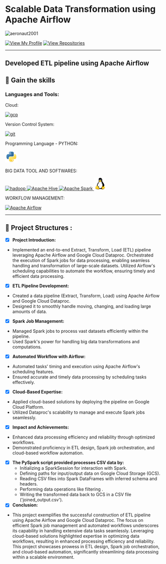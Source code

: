 # Scalable Data Transformation using Apache Airflow

 <p align="left"> <img src="https://komarev.com/ghpvc/?username=aeronaut2001&label=Profile%20views&color=0e75b6&style=flat" alt="aeronaut2001" /> </p>
 
[![View My Profile](https://img.shields.io/badge/View-My_Profile-green?logo=GitHub)](https://github.com/aeronaut2001) 
 [![View Repositories](https://img.shields.io/badge/View-My_Repositories-blue?logo=GitHub)](https://github.com/aeronaut2001?tab=repositories)

---

## Developed ETL pipeline using Apache Airflow 
📝 Gain the skills 
---

 <h3 align="left">Languages and Tools:</h3>

<p align="left"> Cloud: </p>

<a href="https://cloud.google.com" target="_blank" rel="noreferrer"> <img src="https://www.vectorlogo.zone/logos/google_cloud/google_cloud-icon.svg" alt="gcp" width="40" height="40"/> </a> </p>

<p align="left"> Version Control System: </p>

 <a href="https://git-scm.com/" target="_blank" rel="noreferrer"> <img src="https://www.vectorlogo.zone/logos/git-scm/git-scm-icon.svg" alt="git" width="40" height="40"/> </a> </p>

<p align="left"> Programming Language - PYTHON: </p>
    <a href="https://www.python.org" target="_blank" rel="noreferrer"> <img src="https://raw.githubusercontent.com/devicons/devicon/master/icons/python/python-original.svg" alt="python" width="40" height="40"/> </a> 

<p align="left"> BIG DATA TOOL AND SOFTWARES: </p> 
  <a href="https://hadoop.apache.org/" target="_blank" rel="noreferrer"> <img src="https://www.vectorlogo.zone/logos/apache_hadoop/apache_hadoop-icon.svg" alt="hadoop" width="40" height="40"/> </a> 
  <a href="https://hive.apache.org" target="_blank" rel="noreferrer"> <img src="https://upload.wikimedia.org/wikipedia/commons/b/bb/Apache_Hive_logo.svg" alt="Apache Hive" width="40" height="40"/> </a> 
  <a href="https://spark.apache.org" target="_blank" rel="noreferrer"> <img src="https://upload.wikimedia.org/wikipedia/commons/f/f3/Apache_Spark_logo.svg" alt="Apache Spark" width="40" height="40"/> </a> 
<a href="https://www.linux.org/" target="_blank" rel="noreferrer"> <img src="https://raw.githubusercontent.com/devicons/devicon/master/icons/linux/linux-original.svg" alt="linux" width="40" height="40"/> </a> </p>

<p align="left"> WORKFLOW MANAGEMENT: </p> 
<a href="https://airflow.apache.org" target="_blank" rel="noreferrer"> <img src="https://upload.wikimedia.org/wikipedia/commons/d/de/AirflowLogo.png" alt="Apache Airflow" width="40" height="40"/> </a></p>
 
 ---

## 📙 Project Structures :

- [x] **Project Introduction:**
- Implemented an end-to-end Extract, Transform, Load (ETL) pipeline leveraging Apache Airflow and Google Cloud Dataproc. Orchestrated the execution of Spark jobs for data processing, enabling seamless handling and transformation of large-scale datasets. Utilized Airflow's scheduling capabilities to automate the workflow, ensuring timely and efficient data processing.
- [x] **ETL Pipeline Development:**
- Created a data pipeline (Extract, Transform, Load) using Apache Airflow and Google Cloud Dataproc.
- Designed it to smoothly handle moving, changing, and loading large amounts of data.
- [x] **Spark Job Management:**
- Managed Spark jobs to process vast datasets efficiently within the pipeline.
- Used Spark's power for handling big data transformations and computations.
- [x] **Automated Workflow with Airflow:**
- Automated tasks' timing and execution using Apache Airflow's scheduling features.
- Ensured accurate and timely data processing by scheduling tasks effectively.
- [x] **Cloud-Based Expertise:**
- Applied cloud-based solutions by deploying the pipeline on Google Cloud Platform.
- Utilized Dataproc's scalability to manage and execute Spark jobs seamlessly.
- [x] **Impact and Achievements:**
- Enhanced data processing efficiency and reliability through optimized workflows.
- Demonstrated proficiency in ETL design, Spark job orchestration, and cloud-based workflow automation.
- [x] **The PySpark script provided processes CSV data by:**
  - Initializing a SparkSession for interaction with Spark.
  - Defining paths for input/output data on Google Cloud Storage (GCS).
  - Reading CSV files into Spark DataFrames with inferred schema and headers.
  - Performing data operations like filtering .
  - Writing the transformed data back to GCS in a CSV file ('joined_output.csv').
- [x] **Conclusion:**
- This project exemplifies the successful construction of ETL pipeline using Apache Airflow and Google Cloud Dataproc. The focus on efficient Spark job management and automated workflows underscores its capability in handling extensive data tasks seamlessly. Leveraging cloud-based solutions highlighted expertise in optimizing data workflows, resulting in enhanced processing efficiency and reliability. This project showcases prowess in ETL design, Spark job orchestration, and cloud-based automation, significantly streamlining data processing within a scalable environment.
